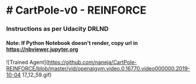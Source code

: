 # # CartPole-v0 - REINFORCE

### Instructions as per Udacity DRLND

#### Note: If Python Notebook doesn't render, copy url in https://nbviewer.jupyter.org


![Trained Agent](https://github.com/naneja/CartPole-REINFORCE/blob/master/vid/openaigym.video.0.16770.video000000.2019-10-04 17_12_59.gif)


